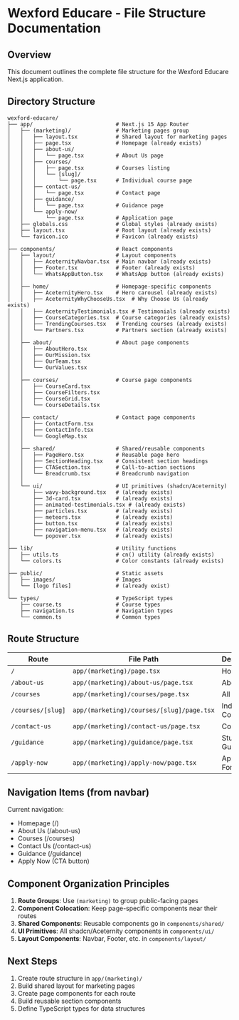 # Wexford Educare - File Structure Documentation

## Overview
This document outlines the complete file structure for the Wexford Educare Next.js application.

## Directory Structure

```
wexford-educare/
├── app/                          # Next.js 15 App Router
│   ├── (marketing)/              # Marketing pages group
│   │   ├── layout.tsx            # Shared layout for marketing pages
│   │   ├── page.tsx              # Homepage (already exists)
│   │   ├── about-us/
│   │   │   └── page.tsx          # About Us page
│   │   ├── courses/
│   │   │   ├── page.tsx          # Courses listing
│   │   │   └── [slug]/
│   │   │       └── page.tsx      # Individual course page
│   │   ├── contact-us/
│   │   │   └── page.tsx          # Contact page
│   │   ├── guidance/
│   │   │   └── page.tsx          # Guidance page
│   │   └── apply-now/
│   │       └── page.tsx          # Application page
│   ├── globals.css               # Global styles (already exists)
│   ├── layout.tsx                # Root layout (already exists)
│   └── favicon.ico               # Favicon (already exists)
│
├── components/                   # React components
│   ├── layout/                   # Layout components
│   │   ├── AceternityNavbar.tsx  # Main navbar (already exists)
│   │   ├── Footer.tsx            # Footer (already exists)
│   │   └── WhatsAppButton.tsx    # WhatsApp button (already exists)
│   │
│   ├── home/                     # Homepage-specific components
│   │   ├── AceternityHero.tsx    # Hero carousel (already exists)
│   │   ├── AceternityWhyChooseUs.tsx  # Why Choose Us (already exists)
│   │   ├── AceternityTestimonials.tsx # Testimonials (already exists)
│   │   ├── CourseCategories.tsx  # Course categories (already exists)
│   │   ├── TrendingCourses.tsx   # Trending courses (already exists)
│   │   └── Partners.tsx          # Partners section (already exists)
│   │
│   ├── about/                    # About page components
│   │   ├── AboutHero.tsx
│   │   ├── OurMission.tsx
│   │   ├── OurTeam.tsx
│   │   └── OurValues.tsx
│   │
│   ├── courses/                  # Course page components
│   │   ├── CourseCard.tsx
│   │   ├── CourseFilters.tsx
│   │   ├── CourseGrid.tsx
│   │   └── CourseDetails.tsx
│   │
│   ├── contact/                  # Contact page components
│   │   ├── ContactForm.tsx
│   │   ├── ContactInfo.tsx
│   │   └── GoogleMap.tsx
│   │
│   ├── shared/                   # Shared/reusable components
│   │   ├── PageHero.tsx          # Reusable page hero
│   │   ├── SectionHeading.tsx    # Consistent section headings
│   │   ├── CTASection.tsx        # Call-to-action sections
│   │   └── Breadcrumb.tsx        # Breadcrumb navigation
│   │
│   └── ui/                       # UI primitives (shadcn/Aceternity)
│       ├── wavy-background.tsx   # (already exists)
│       ├── 3d-card.tsx           # (already exists)
│       ├── animated-testimonials.tsx # (already exists)
│       ├── particles.tsx         # (already exists)
│       ├── meteors.tsx           # (already exists)
│       ├── button.tsx            # (already exists)
│       ├── navigation-menu.tsx   # (already exists)
│       └── popover.tsx           # (already exists)
│
├── lib/                          # Utility functions
│   ├── utils.ts                  # cn() utility (already exists)
│   └── colors.ts                 # Color constants (already exists)
│
├── public/                       # Static assets
│   ├── images/                   # Images
│   └── [logo files]              # (already exist)
│
└── types/                        # TypeScript types
    ├── course.ts                 # Course types
    ├── navigation.ts             # Navigation types
    └── common.ts                 # Common types
```

## Route Structure

| Route              | File Path                           | Description                    |
|--------------------|-------------------------------------|--------------------------------|
| `/`                | `app/(marketing)/page.tsx`          | Homepage                       |
| `/about-us`        | `app/(marketing)/about-us/page.tsx` | About Us                       |
| `/courses`         | `app/(marketing)/courses/page.tsx`  | All Courses                    |
| `/courses/[slug]`  | `app/(marketing)/courses/[slug]/page.tsx` | Individual Course       |
| `/contact-us`      | `app/(marketing)/contact-us/page.tsx` | Contact                      |
| `/guidance`        | `app/(marketing)/guidance/page.tsx` | Student Guidance               |
| `/apply-now`       | `app/(marketing)/apply-now/page.tsx` | Application Form              |

## Navigation Items (from navbar)

Current navigation:
- Homepage (/)
- About Us (/about-us)
- Courses (/courses)
- Contact Us (/contact-us)
- Guidance (/guidance)
- Apply Now (CTA button)

## Component Organization Principles

1. **Route Groups**: Use `(marketing)` to group public-facing pages
2. **Component Colocation**: Keep page-specific components near their routes
3. **Shared Components**: Reusable components go in `components/shared/`
4. **UI Primitives**: All shadcn/Aceternity components in `components/ui/`
5. **Layout Components**: Navbar, Footer, etc. in `components/layout/`

## Next Steps

1. Create route structure in `app/(marketing)/`
2. Build shared layout for marketing pages
3. Create page components for each route
4. Build reusable section components
5. Define TypeScript types for data structures
